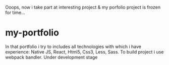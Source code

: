 Ooops, now i take part at interesting project & my porfolio project is frozen for time...
# my-portfolio
In that portfolio i try to includes all technologies with which i have experience: Native JS, React, Html5, Css3, Less, Sass. To build project i use webpack bandler. Under development stage
